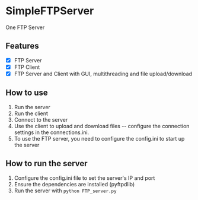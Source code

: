 # SimpleFTPServer
One FTP Server



## Features
- [x] FTP Server
- [x] FTP Client
- [x] FTP Server and Client with GUI, multithreading and file upload/download

## How to use
1. Run the server
2. Run the client
3. Connect to the server
4. Use the client to upload and download files -- configure the connection settings in the connections.ini.
5. To use the FTP server, you need to configure the config.ini to start up the server

## How to run the server
1. Configure the config.ini file to set the server's IP and port
2. Ensure the dependencies are installed (pyftpdlib)
3. Run the server with `python FTP_server.py`


